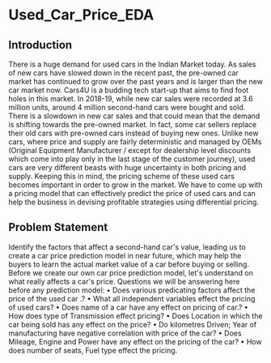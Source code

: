 # Used_Car_Price_EDA

## Introduction
There is a huge demand for used cars in the Indian Market today. As sales of new cars have 
slowed down in the recent past, the pre-owned car market has continued to grow over the 
past years and is larger than the new car market now. Cars4U is a budding tech start-up that 
aims to find foot holes in this market. In 2018-19, while new car sales were recorded at 3.6 
million units, around 4 million second-hand cars were bought and sold. There is a slowdown 
in new car sales and that could mean that the demand is shifting towards the pre-owned 
market. In fact, some car sellers replace their old cars with pre-owned cars instead of buying 
new ones. Unlike new cars, where price and supply are fairly deterministic and managed by 
OEMs (Original Equipment Manufacturer / except for dealership level discounts which come 
into play only in the last stage of the customer journey), used cars are very different beasts 
with huge uncertainty in both pricing and supply. Keeping this in mind, the pricing scheme of 
these used cars becomes important in order to grow in the market. We have to come up with 
a pricing model that can effectively predict the price of used cars and can help the business 
in devising profitable strategies using differential pricing.

## Problem Statement
Identify the factors that affect a second-hand car's value, leading us to create a car price 
prediction model in near future, which may help the buyers to learn the actual market value 
of a car before buying or selling. Before we create our own car price prediction model, let's 
understand on what really affects a car's price.
Questions we will be answering here before any prediction model: 
• Does various predicating factors affect the price of the used car .?
• What all independent variables effect the pricing of used cars?
• Does name of a car have any effect on pricing of car.?
• How does type of Transmission effect pricing?
• Does Location in which the car being sold has any effect on the price?
• Do kilometres Driven; Year of manufacturing have negative correlation with price of 
the car?
• Does Mileage, Engine and Power have any effect on the pricing of the car?
• How does number of seats, Fuel type effect the pricing.
